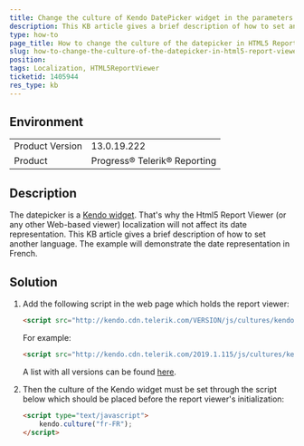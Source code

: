 ```yaml
---
title: Change the culture of Kendo DatePicker widget in the parameters area of the HTML5 Report Viewer
description: This KB article gives a brief description of how to set another language of the Kendo date picker in HTML5 Report Viewer. The approach can be also used for all the wrappers of the Html5 Viewer
type: how-to
page_title: How to change the culture of the datepicker in HTML5 Report Viewer
slug: how-to-change-the-culture-of-the-datepicker-in-html5-report-viewer
position: 
tags: Localization, HTML5ReportViewer
ticketid: 1405944
res_type: kb
---
```


## Environment
<table>
    <tbody>
	    <tr>
	    	<td>Product Version</td>
	    	<td>13.0.19.222</td>
	    </tr>
	    <tr>
	    	<td>Product</td>
	    	<td>Progress® Telerik® Reporting</td>
	    </tr>
    </tbody>
</table>


## Description
The datepicker is a [Kendo widget](https://docs.telerik.com/kendo-ui/controls/editors/datepicker/overview). That's why the Html5 Report Viewer (or any other Web-based viewer) localization will not affect its date representation. This KB article gives a brief description of how to set another language. The example will demonstrate the date representation in French.

## Solution
1. Add the following script in the web page which holds the report viewer:

    
     ```HTML
     <script src="http://kendo.cdn.telerik.com/VERSION/js/cultures/kendo.culture.fr-FR.min.js"></script>
     ```
   For example:
   
   ```HTML
   <script src="http://kendo.cdn.telerik.com/2019.1.115/js/cultures/kendo.culture.fr-FR.min.js"></script>
   ```  
     A list with all versions can be found [here](https://docs.telerik.com/kendo-ui/intro/installation/prerequisites).
     
2.  Then the culture of the Kendo widget must be set through the script below which should be placed before the report viewer's initialization:

	```HTML
	<script type="text/javascript">
		kendo.culture("fr-FR");
	</script>
	```
